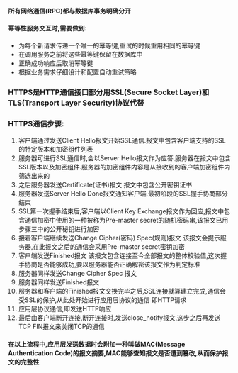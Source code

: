 
#### 所有网络通信(RPC)都与数据库事务明确分开
#### 幂等性服务交互时,需要做到:
* 为每个新请求传递一个唯一的幂等键,重试的时候重用相同的幂等键
* 在调用服务之前将这些幂等键保留在数据库中
* 正确成功响应后取消幂等键
* 根据业务需求仔细设计和配置自动重试策略

### HTTPS是HTTP通信接口部分用SSL(Secure Socket Layer)和TLS(Transport Layer Security)协议代替

### HTTPS通信步骤:
1. 客户端通过发送Client Hello报文开始SSL通信.报文中包含客户端支持的SSL的特定版本和加密组件列表
2. 服务器可进行SSL通信时,会以Server Hello报文作为应答,服务器在报文中包含SSL版本以及加密组件.服务器的加密组件内容是从接收到的客户端加密组件内筛选出来的
3. 之后服务器发送Certificate(证书)报文  报文中包含公开密钥证书
4. 服务器发送Server Hello Done报文通知客户端,最初阶段的SSL握手协商部分结束
5. SSL第一次握手结束后,客户端以Client Key Exchange报文作为回应,报文中包含通信加密中使用的一种被称为Pre-master secret的随机密码串,该报文已用步骤三中的公开秘钥进行加密
6. 接着客户端继续发送Change Cipher(密码) Spec(规则)报文  该报文会提示服务器,在此报文之后的通信会采用Pre-master secret密钥加密
7. 客户端发送Finished报文  该报文包含连接至今全部报文的整体校验值,这次握手协商是否能够成功,要以服务器能否正确解密该报文作为判定标准
8. 服务器同样发送Change Cipher Spec 报文
9. 服务器同样发送Finished报文
10. 服务器和客户端的Finished报文交换完毕之后,SSL连接就算建立完成,通信会受SSL的保护,从此处开始进行应用层协议的通信  即HTTP请求
11. 应用层协议通信,即发送HTTP响应
12. 最后由客户端断开连接,断开连接时,发送close_notify报文,这步之后再发送TCP FIN报文来关闭TCP的通信
#### 在以上流程中,应用层发送数据时会附加一种叫做MAC(Message Authentication Code)的报文摘要,MAC能够查知报文是否遭到篡改,从而保护报文的完整性
